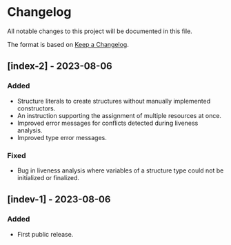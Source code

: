 # Changelog

All notable changes to this project will be documented in this file.

The format is based on [Keep a Changelog](https://keepachangelog.com/en/1.0.0/).

## [index-2] - 2023-08-06

### Added

- Structure literals to create structures without manually implemented constructors.
- An instruction supporting the assignment of multiple resources at once.
- Improved error messages for conflicts detected during liveness analysis.
- Improved type error messages.

### Fixed

- Bug in liveness analysis where variables of a structure type could not be initialized or finalized.

## [indev-1] - 2023-08-06

### Added

- First public release.
